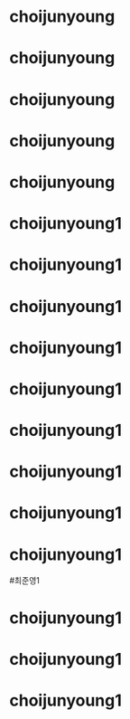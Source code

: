 # choijunyoung
# choijunyoung
# choijunyoung
# choijunyoung
# choijunyoung
# choijunyoung1
# choijunyoung1
# choijunyoung1
# choijunyoung1
# choijunyoung1
# choijunyoung1
# choijunyoung1
# choijunyoung1
# choijunyoung1
#최준영1
# choijunyoung1
# choijunyoung1
# choijunyoung1
